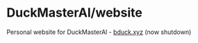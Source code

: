 # DuckMasterAl/website
Personal website for DuckMasterAl - [bduck.xyz](https://bduck.xyz) (now shutdown)
